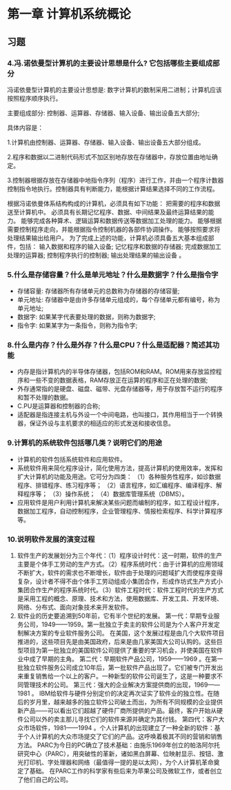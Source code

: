 # 第一章 计算机系统概论

## 习题

### 4.冯.诺依曼型计算机的主要设计思想是什么? 它包括哪些主要组成部分

冯诺依曼型计算机的主要设计思想是: 数字计算机的数制采用二进制；计算机应该按照程序顺序执行。

主要组成部分: 控制器、运算器、存储器、输入设备、输出设备五大部分;

具体内容是：

1.计算机由控制器、运算器、存储器、输入设备、输出设备五大部分组成。

2.程序和数据以二进制代码形式不加区别地存放在存储器中，存放位置由地址确定。

3.控制器根据存放在存储器中地指令序列（程序）进行工作，并由一个程序计数器控制指令地执行。控制器具有判断能力，能根据计算结果选择不同的工作流程。

根据冯诺依曼体系结构构成的计算机，必须具有如下功能：
把需要的程序和数据送至计算机中。
必须具有长期记忆程序、数据、中间结果及最终运算结果的能力。
能够完成各种算术、逻辑运算和数据传送等数据加工处理的能力。
能够根据需要控制程序走向，并能根据指令控制机器的各部件协调操作。
能够按照要求将处理结果输出给用户。
为了完成上述的功能，计算机必须具备五大基本组成部件，包括：
输入数据和程序的输入设备;
记忆程序和数据的存储器;
完成数据加工处理的运算器;
控制程序执行的控制器;
输出处理结果的输出设备 。

### 5.什么是存储容量？什么是单元地址？什么是数据字？什么是指令字

- 存储容量: 存储器所有存储单元的总数称为存储器的存储容量;
- 单元地址: 存储器中是由许多存储单元组成的，每个存储单元都有编号，称为单元地址;
- 数据字: 如果某字代表要处理的数据，则称为数据字;
- 指令字: 如果某字为一条指令，则称为指令字;

### 8.什么是内存？什么是外存？什么是CPU？什么是适配器？简述其功能

- 内存是指计算机内的半导体存储器，包括ROM和RAM。ROM用来存放监控程序和一些不变的数据表格，RAM存放正在运算的程序和正在处理的数据;
- 外存通常指的是硬盘、磁盘、磁带、光盘存储器等，用于存放暂不运行的程序和暂不处理的数据。
- C.PU是运算器和控制器的合称;
- 适配器是指连接主机与外设一个中间电路，也叫接口，其作用相当于一个转换器，保证外设与主机要求的相适应的形式发送和接收信息。

### 9.计算机的系统软件包括哪几类？说明它们的用途

- 计算机的软件包括系统软件和应用软件。
- 系统软件用来简化程序设计，简化使用方法，提高计算机的使用效率，发挥和扩大计算机的功能及用途。它可分为四类：
（1）各种服务性程序，如诊数据程序、排错程序、练习程序等；
（2）语言程序，如汇编程序、编译程序、解释程序等；
（3）操作系统；
（4）数据库管理系统（DBMS）。
- 应用软件是用户利用计算机来解决某些问题而编制的程序，如工程设计程序，数据加工程序，自动控制程序，企业管理程序、情报检索程序、科学计算程序等。

### 10.说明软件发展的演变过程

1. 软件生产的发展划分为三个年代：（1）程序设计时代：这一时期，软件的生产主要是个体手工劳动的生产方式。（2）程序系统时代：由于计算机的应用领域不断扩大，软件的需求也不断增长，软件由于处理的问题域扩大而使程序变得复杂，设计者不得不由个体手工劳动组成小集团合作，形成作坊式生产方式小集团合作生产的程序系统时代。（3）软件工程时代：软件工程时代的生产方式是采用工程的概念、原理、技术和方法，使用数据库、开发工具、开发环境、网络、分布式、面向对象技术来开发软件。
2. 软件业的历史要追溯到50年前，它有半个世纪的发展。
第一代：早期专业服务公司，1949——1959。第一批独立于卖主的软件公司是为个人客户开发定制解决方案的专业软件服务公司。
在美国，这个发展过程是由几个大软件项目推进的，这些项目先是由美国政府，后来是由几家美国大公司认购的。这些巨型项目为第一批独立的美国软件公司提供了重要的学习机会，并使美国在软件业中成了早期的主角。
第二代：早期软件产品公司，1959——1969 。在第一批独立软件服务公司成立10年后，第一批软件产品出现了。它们被专门开发出来重复销售给一个以上的客户。一种新型的软件公司诞生了，这是一种要求不同管理技术的公司。
第三代：强大的企业解决方案提供商的出现，1969——1981 。
IBM给软件与硬件分别定价的决定再次证实了软件业的独立性。在随后的岁月里，越来越多的独立软件公司破土而出，为所有不同规模的企业提供新产品——可以看出它们超越了硬件厂商所提供的产品。最终，客户开始从硬件公司以外的卖主那儿寻找它们的软件来源并确定为其付钱。
第四代：客户大众市场软件，1981——1994 。个人计算机的出现建立了一种全新的软件：基于个人计算机的大众市场提交了它们的产品。这呼唤着极其不同的营销和销售方法。
PARC为今日的PC确立了技术基础：由施乐1969年创立的帕洛阿尔托研究中心（PARC），用突破性的革新，诸如黑白屏幕、位映射显示、按钮、激光打印机、字处理器和网络（最值得一提的是以太网），为个人计算机革命奠定了基础。
在PARC工作的科学家有些后来为苹果公司及微软工作，或者创立了他们自己的公司。
